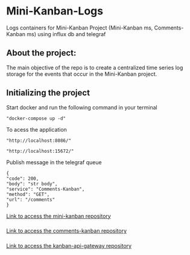 # Mini-Kanban-Logs

Logs containers for Mini-Kanban Project (Mini-Kanban ms, Comments-Kanban ms) using influx db and telegraf

<h2>About the project:</h2>
<p>The main objective of the repo is to create a centralized time series log storage for the events that occur in the Mini-Kanban project. </p>

<h2>Initializing the project</h2>
<p>Start docker and run the following command in your terminal</p>

```
"docker-compose up -d"
```

<p>To acess the application</p>

```
"http://localhost:8086/"
```

```
"http://localhost:15672/"
```

<p>Publish message in the telegraf queue</p>

```
{
"code": 200,
"body": "str body",
"service": "Comments-Kanban",
"method": "GET",
"url": "/comments"
}
```

[Link to access the mini-kanban repository](https://github.com/KevinDaSilvaS/Mini-Kanban "mini-kanban repository")
###
[Link to access the comments-kanban repository](https://github.com/KevinDaSilvaS/comments-kanban "comments-kanban repository")
###
[Link to access the kanban-api-gateway repository](https://github.com/KevinDaSilvaS/kanban-api-gateway "kanban-api-gateway repository")
